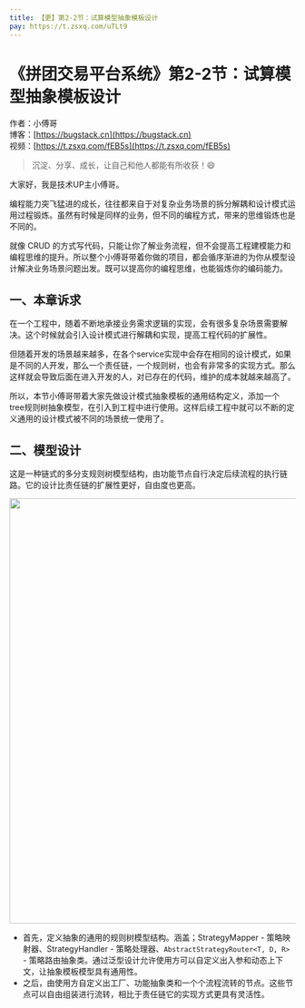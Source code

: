 ```yaml
---
title: 【更】第2-2节：试算模型抽象模板设计
pay: https://t.zsxq.com/uTLt9
---
```


# 《拼团交易平台系统》第2-2节：试算模型抽象模板设计

作者：小傅哥
<br/>博客：[https://bugstack.cn](https://bugstack.cn)
<br/>视频：[https://t.zsxq.com/fEB5s](https://t.zsxq.com/fEB5s)

> 沉淀、分享、成长，让自己和他人都能有所收获！😄

大家好，我是技术UP主小傅哥。

编程能力突飞猛进的成长，往往都来自于对复杂业务场景的拆分解耦和设计模式运用过程锻炼。虽然有时候是同样的业务，但不同的编程方式，带来的思维锻炼也是不同的。

就像 CRUD 的方式写代码，只能让你了解业务流程，但不会提高工程建模能力和编程思维的提升。所以整个小傅哥带着你做的项目，都会循序渐进的为你从模型设计解决业务场景问题出发。既可以提高你的编程思维，也能锻炼你的编码能力。

## 一、本章诉求

在一个工程中，随着不断地承接业务需求逻辑的实现，会有很多复杂场景需要解决。这个时候就会引入设计模式进行解耦和实现，提高工程代码的扩展性。

但随着开发的场景越来越多，在各个service实现中会存在相同的设计模式，如果是不同的人开发，那么一个责任链，一个规则树，也会有非常多的实现方式。那么这样就会导致后面在进入开发的人，对已存在的代码，维护的成本就越来越高了。

所以，本节小傅哥带着大家先做设计模式抽象模板的通用结构定义，添加一个 tree规则树抽象模型，在引入到工程中进行使用。这样后续工程中就可以不断的定义通用的设计模式被不同的场景统一使用了。

## 二、模型设计

这是一种链式的多分支规则树模型结构，由功能节点自行决定后续流程的执行链路。它的设计比责任链的扩展性更好，自由度也更高。

<div align="center">
    <img src="https://bugstack.cn/images/article/project/group-buy-market/group-buy-market-2-2-01.png" width="750px">
</div>

- 首先，定义抽象的通用的规则树模型结构。涵盖；StrategyMapper - 策略映射器、StrategyHandler - 策略处理器、`AbstractStrategyRouter<T, D, R>` - 策略路由抽象类。通过泛型设计允许使用方可以自定义出入参和动态上下文，让抽象模板模型具有通用性。
- 之后，由使用方自定义出工厂、功能抽象类和一个个流程流转的节点。这些节点可以自由组装进行流转，相比于责任链它的实现方式更具有灵活性。